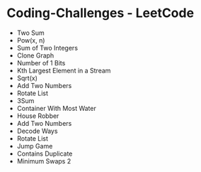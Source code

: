 # Coding-Challenges - LeetCode


* Two Sum
* Pow(x, n)
* Sum of Two Integers
* Clone Graph
* Number of 1 Bits
* Kth Largest Element in a Stream
* Sqrt(x)
* Add Two Numbers
* Rotate List
* 3Sum
* Container With Most Water
* House Robber
* Add Two Numbers
* Decode Ways
* Rotate List
* Jump Game
* Contains Duplicate
* Minimum Swaps 2